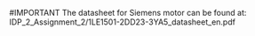 #IMPORTANT
The datasheet for Siemens motor can be found at:
IDP_2_Assignment_2/1LE1501-2DD23-3YA5_datasheet_en.pdf
